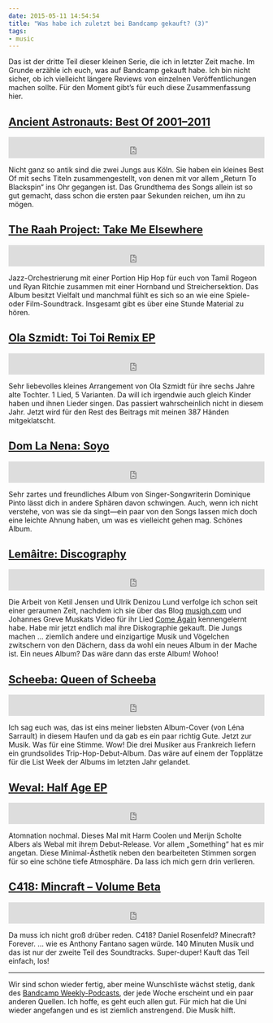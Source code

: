 ```yaml
---
date: 2015-05-11 14:54:54
title: "Was habe ich zuletzt bei Bandcamp gekauft? (3)"
tags:
- music
---
```

Das ist der dritte Teil dieser kleinen Serie, die ich in letzter Zeit mache. Im Grunde erzähle ich euch, was auf Bandcamp gekauft habe. Ich bin nicht sicher, ob ich vielleicht längere Reviews von einzelnen Veröffentlichungen machen sollte. Für den Moment gibt’s für euch diese Zusammenfassung hier.

## [Ancient Astronauts: Best Of 2001–2011](https://switchstancerecordings.bandcamp.com/album/best-of-2001-2011)

<p><iframe style="border: 0; width: 100%; height: 42px;" src="https://bandcamp.com/EmbeddedPlayer/album=3113590202/size=small/bgcol=ffffff/linkcol={{ site.ui_color }}/transparent=true/" seamless><a href="http://switchstancerecordings.bandcamp.com/album/best-of-2001-2011">Ancient Astronauts: Best Of 2001–2011</a></iframe></p>

Nicht ganz so antik sind die zwei Jungs aus Köln. Sie haben ein kleines Best Of mit sechs Titeln zusammengestellt, von denen mit vor allem „Return To Blackspin“ ins Ohr gegangen ist. Das Grundthema des Songs allein ist so gut gemacht, dass schon die ersten paar Sekunden reichen, um ihn zu mögen.

## [The Raah Project: Take Me Elsewhere](https://theraahproject.bandcamp.com/album/take-me-elsewhere)

<p><iframe style="border: 0; width: 100%; height: 42px;" src="https://bandcamp.com/EmbeddedPlayer/album=3750759038/size=small/bgcol=ffffff/linkcol={{ site.ui_color }}/transparent=true/" seamless><a href="http://theraahproject.bandcamp.com/album/take-me-elsewhere">The Raah Project: Take Me Elsewhere</a></iframe></p>

Jazz-Orchestrierung mit einer Portion Hip Hop für euch von Tamil Rogeon und Ryan Ritchie zusammen mit einer Hornband und Streichersektion. Das Album besitzt Vielfalt und manchmal fühlt es sich so an wie eine Spiele- oder Film-Soundtrack. Insgesamt gibt es über eine Stunde Material zu hören.

## [Ola Szmidt: Toi Toi Remix EP](https://olaszmidt.bandcamp.com/album/toi-toi-remix-ep)

<p><iframe style="border: 0; width: 100%; height: 42px;" src="https://bandcamp.com/EmbeddedPlayer/album=2179426243/size=small/bgcol=ffffff/linkcol={{ site.ui_color }}/transparent=true/" seamless><a href="http://olaszmidt.bandcamp.com/album/toi-toi-remix-ep">Ola Szmidt: Toi Toi Remix EP</a></iframe></p>

Sehr liebevolles kleines Arrangement von Ola Szmidt für ihre sechs Jahre alte Tochter. 1 Lied, 5 Varianten. Da will ich irgendwie auch gleich Kinder haben und ihnen Lieder singen. Das passiert wahrscheinlich nicht in diesem Jahr. Jetzt wird für den Rest des Beitrags mit meinen 387 Händen mitgeklatscht.

## [Dom La Nena: Soyo](https://domlanenamusic.bandcamp.com/album/soyo)

<p><iframe style="border: 0; width: 100%; height: 42px;" src="https://bandcamp.com/EmbeddedPlayer/album=1343609964/size=small/bgcol=ffffff/linkcol={{ site.ui_color }}/transparent=true/" seamless><a href="http://domlanenamusic.bandcamp.com/album/soyo">Dom La Nena: Soyo</a></iframe></p>

Sehr zartes und freundliches Album von Singer-Songwriterin Dominique Pinto lässt dich in andere Sphären davon schwingen. Auch, wenn ich nicht verstehe, von was sie da singt—ein paar von den Songs lassen mich doch eine leichte Ahnung haben, um was es vielleicht gehen mag. Schönes Album.

## [Lemâitre: Discography](https://lemaitremusic.bandcamp.com/music)

<p><iframe style="border: 0; width: 100%; height: 42px;" src="https://bandcamp.com/EmbeddedPlayer/album=983927866/size=small/bgcol=ffffff/linkcol={{ site.ui_color }}/transparent=true/" seamless><a href="http://lemaitremusic.bandcamp.com/music">Lemâitre: Relativity 1</a></iframe></p>

Die Arbeit von Ketil Jensen und Ulrik Denizou Lund verfolge ich schon seit einer geraumen Zeit, nachdem ich sie über das Blog [musigh.com](http://musigh.com) und Johannes Greve Muskats Video für ihr Lied [Come Again](https://vimeo.com/16140069) kennengelernt habe. Habe mir jetzt endlich mal ihre Diskographie gekauft. Die Jungs machen … ziemlich andere und einzigartige Musik und Vögelchen zwitschern von den Dächern, dass da wohl ein neues Album in der Mache ist. Ein neues Album? Das wäre dann das erste Album! Wohoo!

## [Scheeba: Queen of Scheeba](https://scheeba.bandcamp.com/album/queen-of-scheeba)

<p><iframe style="border: 0; width: 100%; height: 42px;" src="https://bandcamp.com/EmbeddedPlayer/album=1969881413/size=small/bgcol=ffffff/linkcol={{ site.ui_color }}/transparent=true/" seamless><a href="http://scheeba.bandcamp.com/album/queen-of-scheeba">Scheeba: Queen of Scheeba</a></iframe></p>

Ich sag euch was, das ist eins meiner liebsten Album-Cover (von Léna Sarrault) in diesem Haufen und da gab es ein paar richtig Gute. Jetzt zur Musik. Was für eine Stimme. Wow! Die drei Musiker aus Frankreich liefern ein grundsolides Trip-Hop-Debut-Album. Das wäre auf einem der Topplätze für die List Week der Albums im letzten Jahr gelandet.

## [Weval: Half Age EP](https://atomnation.bandcamp.com/album/half-age-ep)

<p><iframe style="border: 0; width: 100%; height: 42px;" src="https://bandcamp.com/EmbeddedPlayer/album=1250614513/size=small/bgcol=ffffff/linkcol={{ site.ui_color }}/transparent=true/" seamless><a href="http://atomnation.bandcamp.com/album/half-age-ep">Weval: Half Age EP</a></iframe></p>

Atomnation nochmal. Dieses Mal mit Harm Coolen und Merijn Scholte Albers als Webal mit ihrem Debut-Release. Vor allem „Something“ hat es mir angetan. Diese Minimal-Ästhetik neben den bearbeiteten Stimmen sorgen für so eine schöne tiefe Atmosphäre. Da lass ich mich gern drin verlieren.

## [C418: Mincraft – Volume Beta](https://c418.bandcamp.com/album/minecraft-volume-beta)

<p><iframe style="border: 0; width: 100%; height: 42px;" src="https://bandcamp.com/EmbeddedPlayer/album=551760206/size=small/bgcol=ffffff/linkcol={{ site.ui_color }}/transparent=true/" seamless><a href="http://c418.bandcamp.com/album/minecraft-volume-beta">C418: Mincraft – Volume Beta</a></iframe></p>

Da muss ich nicht groß drüber reden. C418? Daniel Rosenfeld? Minecraft? Forever. … wie es Anthony Fantano sagen würde. 140 Minuten Musik und das ist nur der zweite Teil des Soundtracks. Super-duper! Kauft das Teil einfach, los!

---

Wir sind schon wieder fertig, aber meine Wunschliste wächst stetig, dank des [Bandcamp Weekly-Podcasts](http://bandcamp.com/?show=125), der jede Woche erscheint und ein paar anderen Quellen. Ich hoffe, es geht euch allen gut. Für mich hat die Uni wieder angefangen und es ist ziemlich anstrengend. Die Musik hilft.

